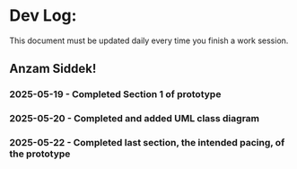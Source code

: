 # Dev Log:

This document must be updated daily every time you finish a work session.

## Anzam Siddek!

### 2025-05-19 - Completed Section 1 of prototype

### 2025-05-20 - Completed and added UML class diagram

### 2025-05-22 - Completed last section, the intended pacing, of the prototype
